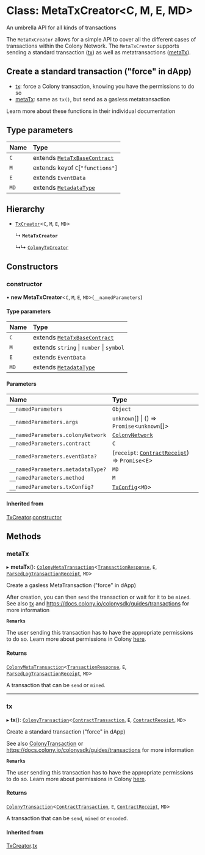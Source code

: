 # Class: MetaTxCreator<C, M, E, MD\>

An umbrella API for all kinds of transactions

The `MetaTxCreator` allows for a simple API to cover all the different cases of transactions within the Colony Network. The `MetaTxCreator` supports sending a standard transaction ([tx](MetaTxCreator.md#tx)) as well as metatransactions ([metaTx](MetaTxCreator.md#metatx)).

## Create a standard transaction ("force" in dApp)

- [tx](MetaTxCreator.md#tx): force a Colony transaction, knowing you have the permissions to do so
- [metaTx](MetaTxCreator.md#metatx): same as `tx()`, but send as a gasless metatransaction

Learn more about these functions in their individual documentation

## Type parameters

| Name | Type |
| :------ | :------ |
| `C` | extends [`MetaTxBaseContract`](../interfaces/MetaTxBaseContract.md) |
| `M` | extends keyof `C`[``"functions"``] |
| `E` | extends `EventData` |
| `MD` | extends [`MetadataType`](../enums/MetadataType.md) |

## Hierarchy

- [`TxCreator`](TxCreator.md)<`C`, `M`, `E`, `MD`\>

  ↳ **`MetaTxCreator`**

  ↳↳ [`ColonyTxCreator`](ColonyTxCreator.md)

## Constructors

### constructor

• **new MetaTxCreator**<`C`, `M`, `E`, `MD`\>(`__namedParameters`)

#### Type parameters

| Name | Type |
| :------ | :------ |
| `C` | extends [`MetaTxBaseContract`](../interfaces/MetaTxBaseContract.md) |
| `M` | extends `string` \| `number` \| `symbol` |
| `E` | extends `EventData` |
| `MD` | extends [`MetadataType`](../enums/MetadataType.md) |

#### Parameters

| Name | Type |
| :------ | :------ |
| `__namedParameters` | `Object` |
| `__namedParameters.args` | `unknown`[] \| () => `Promise`<`unknown`[]\> |
| `__namedParameters.colonyNetwork` | [`ColonyNetwork`](ColonyNetwork.md) |
| `__namedParameters.contract` | `C` |
| `__namedParameters.eventData?` | (`receipt`: [`ContractReceipt`](../interfaces/ContractReceipt.md)) => `Promise`<`E`\> |
| `__namedParameters.metadataType?` | `MD` |
| `__namedParameters.method` | `M` |
| `__namedParameters.txConfig?` | [`TxConfig`](../interfaces/TxConfig.md)<`MD`\> |

#### Inherited from

[TxCreator](TxCreator.md).[constructor](TxCreator.md#constructor)

## Methods

### metaTx

▸ **metaTx**(): [`ColonyMetaTransaction`](../interfaces/ColonyMetaTransaction.md)<[`TransactionResponse`](../interfaces/TransactionResponse.md), `E`, [`ParsedLogTransactionReceipt`](../interfaces/ParsedLogTransactionReceipt.md), `MD`\>

Create a gasless MetaTransaction ("force" in dApp)

After creation, you can then `send` the transaction or wait for it to be `mined`.
See also [tx](TxCreator.md#tx) and https://docs.colony.io/colonysdk/guides/transactions for more information

**`Remarks`**

The user sending this transaction has to have the appropriate permissions to do so. Learn more about permissions in Colony [here](/develop/dev-learning/permissions).

#### Returns

[`ColonyMetaTransaction`](../interfaces/ColonyMetaTransaction.md)<[`TransactionResponse`](../interfaces/TransactionResponse.md), `E`, [`ParsedLogTransactionReceipt`](../interfaces/ParsedLogTransactionReceipt.md), `MD`\>

A transaction that can be `send` or `mined`.

___

### tx

▸ **tx**(): [`ColonyTransaction`](../interfaces/ColonyTransaction.md)<[`ContractTransaction`](../interfaces/ContractTransaction.md), `E`, [`ContractReceipt`](../interfaces/ContractReceipt.md), `MD`\>

Create a standard transaction ("force" in dApp)

See also [ColonyTransaction](../interfaces/ColonyTransaction.md) or https://docs.colony.io/colonysdk/guides/transactions for more information

**`Remarks`**

The user sending this transaction has to have the appropriate permissions to do so. Learn more about permissions in Colony [here](/develop/dev-learning/permissions).

#### Returns

[`ColonyTransaction`](../interfaces/ColonyTransaction.md)<[`ContractTransaction`](../interfaces/ContractTransaction.md), `E`, [`ContractReceipt`](../interfaces/ContractReceipt.md), `MD`\>

A transaction that can be `send`, `mined` or `encode`d.

#### Inherited from

[TxCreator](TxCreator.md).[tx](TxCreator.md#tx)

